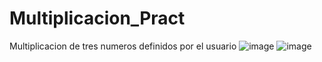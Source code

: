 # Multiplicacion_Pract
Multiplicacion de tres numeros definidos por el usuario
![image](https://github.com/user-attachments/assets/b69fa0ce-4c4a-49ba-8032-d4f8c859cb34)
![image](https://github.com/user-attachments/assets/f74a40db-dec7-4a57-af19-0721f58920a3)
